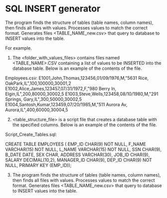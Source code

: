 # SQL INSERT generator
The program finds the structure of tables (table names, column names), then finds all files with values. 
Processes values to match the correct format. Generates files <TABLE_NAME_new.csv> that query to 
database to INSERT values into the table.

For example. 
1) The <folder_with_values_files> contains files named <TABLE_NAME>.CSV containing a list of values to be INSERTED 
into the database table. Below is an example of the contents of the file.

Employees.csv:
E1001,John,Thomas,123456,01/09/1976,M,"5631 Rice, OakPark,IL",100,100000,30001,2
E1002,Alice,James,123457,07/31/1972,F,"980 Berry ln, Elgin,IL",200,80000,30002,5
E1003,Steve,Wells,123458,08/10/1980,M,"291 Springs, Gary,IL",300,50000,30002,5
E1004,Santosh,Kumar,123459,07/20/1985,M,"511 Aurora Av, Aurora,IL",400,60000,30004,5


2) <table_structure_file> is a script file that creates a database table with the specified 
columns. Below is an example of the contents of the file.

Script_Create_Tables.sql:

CREATE TABLE EMPLOYEES (
                            EMP_ID CHAR(9) NOT NULL, 
                            F_NAME VARCHAR(15) NOT NULL,
                            L_NAME VARCHAR(15) NOT NULL,
                            SSN CHAR(9),
                            B_DATE DATE,
                            SEX CHAR,
                            ADDRESS VARCHAR(30),
                            JOB_ID CHAR(9),
                            SALARY DECIMAL(10,2),
                            MANAGER_ID CHAR(9),
                            DEP_ID CHAR(9) NOT NULL,
                            PRIMARY KEY (EMP_ID));

3) The program finds the structure of tables (table names, column names), then finds all files with values. 
Processes values to match the correct format. Generates files <TABLE_NAME_new.csv> that query to 
database to INSERT values into the table.
